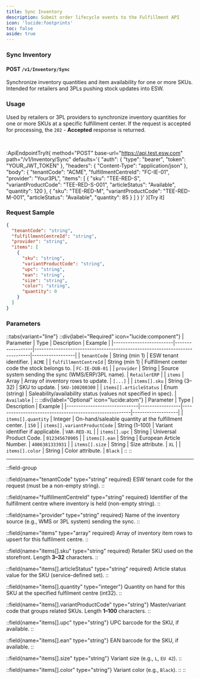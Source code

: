 ```yaml
---
title: Sync Inventory
description: Submit order lifecycle events to the Fulfillment API
icon: 'lucide:footprints'
toc: false
aside: true
---
```


### Sync Inventory

#### <span class="inline-block px-2 py-0.5 rounded bg-green-100 text-green-700 text-lg font-semibold font-mono font-bold">POST</span> `/v1/Inventory/Sync`

Synchronize inventory quantities and item availability for one or more SKUs. Intended for retailers and 3PLs pushing stock updates into ESW.

### Usage

Used by retailers or 3PL providers to synchronize inventory quantities for one or more SKUs at a specific fulfillment center. If the request is accepted for processing, the `202` - **Accepted** response is returned.

<br>

:ApiEndpointTryIt{
  method="POST"
  base-url="https://api.test.esw.com"
  path="/v1/Inventory/Sync"
  defaults='{
    "auth": { "type": "bearer", "token": "YOUR_JWT_TOKEN" },
    "headers": { "Content-Type": "application/json" },
    "body": {
      "tenantCode": "ACME",
      "fulfillmentCentreId": "FC-IE-01",
      "provider": "Your3PL",
      "items": [
        { "sku": "TEE-RED-S", "variantProductCode": "TEE-RED-S-001", "articleStatus": "Available", "quantity": 120 },
        { "sku": "TEE-RED-M", "variantProductCode": "TEE-RED-M-001", "articleStatus": "Available", "quantity": 85 }
      ]
    }
  }'
}[Try it]


### Request Sample

```json [Request Sample] height=150 collapse
{
  "tenantCode": "string",
  "fulfillmentCentreId": "string",
  "provider": "string",
  "items": [
    {
      "sku": "string",
      "variantProductCode": "string",
      "upc": "string",
      "ean": "string",
      "size": "string",
      "color": "string",
      "quantity": 0
    }
  ]
}
```


### Parameters  
 
::tabs{variant="line"}
  ::div{label="Required" icon="lucide:component"}
  | Parameter               | Type             | Description                                                                | Example          |
  |-------------------------|------------------|----------------------------------------------------------------------------|------------------|
  | `tenantCode`            | String (min 1)   | ESW tenant identifier.                                                     | `ACME`           |
  | `fulfillmentCentreId`   | String (min 1)   | Fulfillment center code the stock belongs to.                              | `FC-IE-DUB-01`   |
  | `provider`              | String           | Source system sending the sync (WMS/ERP/3PL name).                         | `RetailerERP`    |
  | `items`                 | Array<object>    | Array of inventory rows to update.                                         | `[...]`          |
  | `items[].sku`           | String (3–32)    | SKU to update.                                                             | `SKU-100200300`  |
  | `items[].articleStatus` | Enum (string)    | Saleability/availability status (values not specified in spec).            | `Available`      |
  ::
  ::div{label="Optional" icon="lucide:atom"}
  | Parameter                     | Type            | Description                                            | Example           |
  |------------------------------|-----------------|--------------------------------------------------------|-------------------|
  | `items[].quantity`           | Integer         | On-hand/saleable quantity at the fulfillment center.   | `150`             |
  | `items[].variantProductCode` | String (1–100)  | Variant identifier if applicable.                      | `VAR-RED-XL`      |
  | `items[].upc`                | String          | Universal Product Code.                                | `012345678905`    |
  | `items[].ean`                | String          | European Article Number.                               | `4006381333931`   |
  | `items[].size`               | String          | Size attribute.                                        | `XL`              |
  | `items[].color`              | String          | Color attribute.                                       | `Black`           |
  ::
::
	

---

::field-group

  ::field{name="tenantCode" type="string" required}
  ESW tenant code for the request (must be a non-empty string).
  ::

  ::field{name="fulfillmentCentreId" type="string" required}
  Identifier of the fulfillment centre where inventory is held (non-empty string).
  ::

  ::field{name="provider" type="string" required}
  Name of the inventory source (e.g., WMS or 3PL system) sending the sync.
  ::

  ::field{name="items" type="array<InventorySyncItem>" required}
  Array of inventory item rows to upsert for this fulfilment centre.
  ::

  ::field{name="items[].sku" type="string" required}
  Retailer SKU used on the storefront. Length **3–32** characters.
  ::

  ::field{name="items[].articleStatus" type="string" required}
  Article status value for the SKU (service-defined set).
  ::

  ::field{name="items[].quantity" type="integer"}
  Quantity on hand for this SKU at the specified fulfilment centre (int32).
  ::

  ::field{name="items[].variantProductCode" type="string"}
  Master/variant code that groups related SKUs. Length **1–100** characters.
  ::

  ::field{name="items[].upc" type="string"}
  UPC barcode for the SKU, if available.
  ::

  ::field{name="items[].ean" type="string"}
  EAN barcode for the SKU, if available.
  ::

  ::field{name="items[].size" type="string"}
  Variant size (e.g., `L`, `EU 42`).
  ::

  ::field{name="items[].color" type="string"}
  Variant color (e.g., `Black`).
  ::
::

